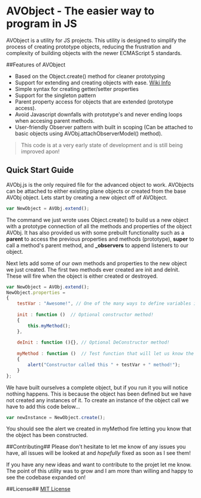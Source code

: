 AVObject - The easier way to program in JS
=====

AVObject is a utility for JS projects. This utility is designed to simplify the process of creating prototype objects, reducing the frustration and complexity of building objects with the newer ECMAScript 5 standards.

##Features of AVObject

*   Based on the Object.create() method for cleaner prototyping
*   Support for extending and creating objects with ease. [Wiki Info](https://github.com/Kabe0/AVObj/wiki/Inheritance-Problem)
*   Simple syntax for creating getter/setter properties
*   Support for the singleton pattern
*   Parent property access for objects that are extended (prototype access).
*   Avoid Javascript downfalls with prototype's and never ending loops when accesing parent methods.
*   User-friendly Observer pattern with built in scoping (Can be attached to basic objects using AVObj.attachObserverModel() method).

> This code is at a very early state of development and is still being improved apon!

## Quick Start Guide

AVObj.js is the only required file for the advanced object to work. AVObjects can be attached to either existing plane objects or created from the base AVObj object. Lets start by creating a new object off of AVObject.

```javascript
var NewObject = AVObj.extend();
```

The command we just wrote uses Object.create() to build us a new object with a prototype connection of all the methods and properties of the object AVObj. It has also provided us with some prebuilt functionality such as a **parent** to access the previous properties and methods (prototype), **super** to call a method's parent method, and **_observers** to append listeners to our object. 

Next lets add some of our own methods and properties to the new object we just created. The first two methods ever created are init and deInit. These will fire when the object is either created or destroyed.

```javascript
var NewObject = AVObj.extend();
NewObject.properties = 
{
    testVar : "Awesome!", // One of the many ways to define variables in an object.
    
    init : function ()  // Optional constructor method!
    {
        this.myMethod();
    },
    
    deInit : function (){}, // Optional DeConstructor method!
    
    myMethod : function ()  // Test function that will let us know the object is constructed!
    {
        alert("Constructor called this " + testVar + " method!");
    }
};
```
We have built ourselves a complete object, but if you run it you will notice nothing happens. This is because the object has been defined but we have not created any instances of it. To create an instance of the object call we have to add this code below...

```javascript
var newInstance = NewObject.create();
```
You should see the alert we created in myMethod fire letting you know that the object has been constructed.

##Contributing##
Please don't hesitate to let me know of any issues you have, all issues will be looked at and *hopefully* fixed as soon as I see them!

If you have any new ideas and want to contribute to the projet let me know. The point of this utility was to grow and I am more than willing and happy to see the codebase expanded on!

##License##
[MIT License](http://www.opensource.org/licenses/mit-license.php)


